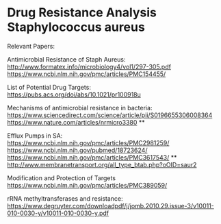 # Drug Resistance Analysis Staphylococcus aureus

Relevant Papers:

Antimicrobial Resistance of Staph Aureus:
http://www.formatex.info/microbiology4/vol1/297-305.pdf
https://www.ncbi.nlm.nih.gov/pmc/articles/PMC154455/

List of Potential Drug Targets:
https://pubs.acs.org/doi/abs/10.1021/pr100918u 

Mechanisms of antimicrobial resistance in bacteria:
https://www.sciencedirect.com/science/article/pii/S0196655306008364
https://www.nature.com/articles/nrmicro3380 **

Efflux Pumps in SA:
https://www.ncbi.nlm.nih.gov/pmc/articles/PMC2981259/
https://www.ncbi.nlm.nih.gov/pubmed/18723624/
https://www.ncbi.nlm.nih.gov/pmc/articles/PMC3617543/ **
http://www.membranetransport.org/all_type_btab.php?oOID=saur2

Modification and Protection of Targets
https://www.ncbi.nlm.nih.gov/pmc/articles/PMC389059/

rRNA methyltransferases and resistance: https://www.degruyter.com/downloadpdf/j/jomb.2010.29.issue-3/v10011-010-0030-y/v10011-010-0030-y.pdf
